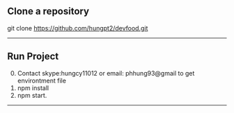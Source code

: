 ## Clone a repository

git clone https://github.com/hungpt2/devfood.git

---

## Run Project

0. Contact skype:hungcy11012 or email: phhung93@gmail to get environtment file
1. npm install
2. npm start.

---
